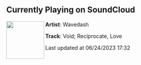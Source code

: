 ## Currently Playing on SoundCloud

[<img align="left" width="100" src="https://i1.sndcdn.com/artworks-00Byghg3SNbjiCsR-EVkMlQ-t500x500.jpg">](https://soundcloud.com/wearewavedash/void)

**Artist**: Wavedash 

**Track**: Void; Reciprocate, Love

Last updated at 06/24/2023 17:32
